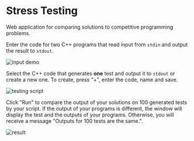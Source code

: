 # Stress Testing

Web application for comparing solutions to competitive programming problems.

Enter the code for two C++ programs that read input from `stdin` and output the result to `stdout`.

![input demo](https://sun9-8.userapi.com/impg/zFP-PwiiXx0MiaiGz_z0nkd3TML7VdXcvCAMEg/Ry0Bc6DazbA.jpg?size=1920x1080&quality=96&proxy=1&sign=6daee302bf1c82f0324f129ca8225a57&type=album)

Select the C++ code that generates __one__ test and output it to `stdout` or create a new one. To create, press "&#43;", enter the code, name and save.

![testing script](https://sun9-11.userapi.com/impg/2rsIf5VGkgJ5Uqv8LhRESSHsN1T1r3OamfKJDA/WxqgXv2-AgI.jpg?size=1920x1080&quality=96&proxy=1&sign=4b95cd7ce7016875f28c5615caf873a1&type=album)

Click "Run" to compare the output of your solutions on 100 generated tests by your script. If the output of your programs is different, the window will display the test and the outputs of your programs. Otherwise, you will receive a message "Outputs for 100 tests are the same.".

![result](https://sun9-8.userapi.com/impg/djibG_PV-wf9vsPFtYm-i_ItCeIyTl22J9Np5A/aEBoT7dX3E0.jpg?size=1920x1080&quality=96&proxy=1&sign=ddf02aad1e6a39ae6591b421b56298e8&type=album)
